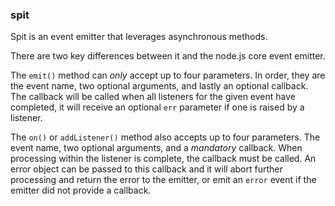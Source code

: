 ### spit

Spit is an event emitter that leverages asynchronous methods.

There are two key differences between it and the node.js core event emitter.

The `emit()` method can *only* accept up to four parameters. In order, they are the event name, two optional arguments, and lastly an optional callback. The callback will be called when all listeners for the given event have completed, it will receive an optional `err` parameter if one is raised by a listener.

The `on()` or `addListener()` method also accepts up to four parameters. The event name, two optional arguments, and a *mandatory* callback. When processing within the listener is complete, the callback must be called. An error object can be passed to this callback and it will abort further processing and return the error to the emitter, or emit an `error` event if the emitter did not provide a callback.
